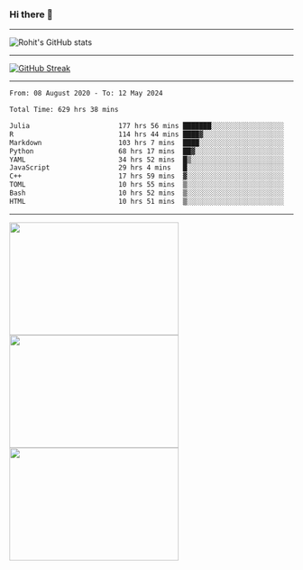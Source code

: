 ### Hi there 👋

<hr/>

![Rohit's GitHub stats](https://github-readme-stats.vercel.app/api?username=RohitRathore1&show_icons=true&theme=transparent)

<hr/>

[![GitHub Streak](http://github-readme-streak-stats.herokuapp.com?user=RohitRathore1&theme=dark&mode=weekly)](https://git.io/streak-stats)

<hr/>

<!--START_SECTION:waka-->

```txt
From: 08 August 2020 - To: 12 May 2024

Total Time: 629 hrs 38 mins

Julia                      177 hrs 56 mins ███████░░░░░░░░░░░░░░░░░░   28.26 %
R                          114 hrs 44 mins ████▓░░░░░░░░░░░░░░░░░░░░   18.22 %
Markdown                   103 hrs 7 mins  ████░░░░░░░░░░░░░░░░░░░░░   16.38 %
Python                     68 hrs 17 mins  ██▓░░░░░░░░░░░░░░░░░░░░░░   10.85 %
YAML                       34 hrs 52 mins  █▒░░░░░░░░░░░░░░░░░░░░░░░   05.54 %
JavaScript                 29 hrs 4 mins   █░░░░░░░░░░░░░░░░░░░░░░░░   04.62 %
C++                        17 hrs 59 mins  ▓░░░░░░░░░░░░░░░░░░░░░░░░   02.86 %
TOML                       10 hrs 55 mins  ▒░░░░░░░░░░░░░░░░░░░░░░░░   01.74 %
Bash                       10 hrs 52 mins  ▒░░░░░░░░░░░░░░░░░░░░░░░░   01.73 %
HTML                       10 hrs 51 mins  ▒░░░░░░░░░░░░░░░░░░░░░░░░   01.72 %
```

<!--END_SECTION:waka-->

<hr/>

<p>
  <img src="https://wakatime.com/share/@TeAmp0is0N/0205e68a-e5ed-48bf-b870-3c94c1fa77d3.svg" width="300" height="200">
  <img src="https://wakatime.com/share/@TeAmp0is0N/3935ee43-08a3-493e-8b95-60c1f9204b15.svg" width="300" height="200">
  <img src="https://wakatime.com/share/@TeAmp0is0N/8717aacc-7340-44e0-abb1-987dc9823fcd.svg" width="300" height="200">
</p>




